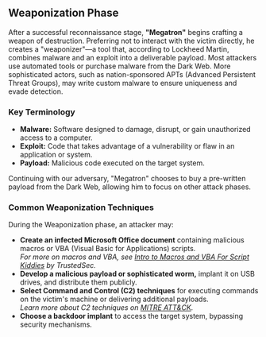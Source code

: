 ## Weaponization Phase

After a successful reconnaissance stage, **"Megatron"** begins crafting a weapon of destruction. Preferring not to interact with the victim directly, he creates a "weaponizer"—a tool that, according to Lockheed Martin, combines malware and an exploit into a deliverable payload. Most attackers use automated tools or purchase malware from the Dark Web. More sophisticated actors, such as nation-sponsored APTs (Advanced Persistent Threat Groups), may write custom malware to ensure uniqueness and evade detection.

### Key Terminology

- **Malware:** Software designed to damage, disrupt, or gain unauthorized access to a computer.
- **Exploit:** Code that takes advantage of a vulnerability or flaw in an application or system.
- **Payload:** Malicious code executed on the target system.

Continuing with our adversary, "Megatron" chooses to buy a pre-written payload from the Dark Web, allowing him to focus on other attack phases.

### Common Weaponization Techniques

During the Weaponization phase, an attacker may:

- **Create an infected Microsoft Office document** containing malicious macros or VBA (Visual Basic for Applications) scripts.  
    *For more on macros and VBA, see [Intro to Macros and VBA For Script Kiddies](https://www.trustedsec.com/blog/intro-to-macros-and-vba-for-script-kiddies/) by TrustedSec.*
- **Develop a malicious payload or sophisticated worm,** implant it on USB drives, and distribute them publicly.
- **Select Command and Control (C2) techniques** for executing commands on the victim's machine or delivering additional payloads.  
    *Learn more about C2 techniques on [MITRE ATT&CK](https://attack.mitre.org/).*
- **Choose a backdoor implant** to access the target system, bypassing security mechanisms.